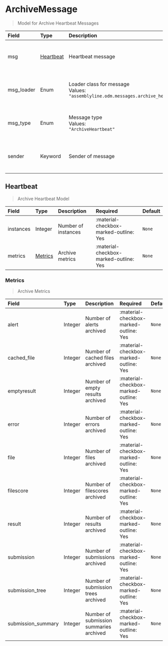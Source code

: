 [comment]: # (AUTOGENERATED MARKDOWN CONTENT. UPDATES TO ODM DOCUMENTATION SHOULD BE DONE THROUGH ASSEMBLYLINE-BASE REPO!)
# ArchiveMessage
> Model for Archive Heartbeat Messages

| Field | Type | Description | Required | Default |
| :--- | :--- | :--- | :--- | :--- |
| msg | [Heartbeat](/assemblyline4_docs/odm/messages/archive_heartbeat/#heartbeat) | Heartbeat message | :material-checkbox-marked-outline: Yes | `None` |
| msg_loader | Enum | Loader class for message<br>Values:<br>`"assemblyline.odm.messages.archive_heartbeat.ArchiveMessage"` | :material-checkbox-marked-outline: Yes | `assemblyline.odm.messages.archive_heartbeat.ArchiveMessage` |
| msg_type | Enum | Message type<br>Values:<br>`"ArchiveHeartbeat"` | :material-checkbox-marked-outline: Yes | `ArchiveHeartbeat` |
| sender | Keyword | Sender of message | :material-checkbox-marked-outline: Yes | `None` |


[comment]: # (AUTOGENERATED MARKDOWN CONTENT. UPDATES TO ODM DOCUMENTATION SHOULD BE DONE THROUGH ASSEMBLYLINE-BASE REPO!)
## Heartbeat
> Archive Heartbeat Model

| Field | Type | Description | Required | Default |
| :--- | :--- | :--- | :--- | :--- |
| instances | Integer | Number of instances | :material-checkbox-marked-outline: Yes | `None` |
| metrics | [Metrics](/assemblyline4_docs/odm/messages/archive_heartbeat/#metrics) | Archive metrics | :material-checkbox-marked-outline: Yes | `None` |


[comment]: # (AUTOGENERATED MARKDOWN CONTENT. UPDATES TO ODM DOCUMENTATION SHOULD BE DONE THROUGH ASSEMBLYLINE-BASE REPO!)
### Metrics
> Archive Metrics

| Field | Type | Description | Required | Default |
| :--- | :--- | :--- | :--- | :--- |
| alert | Integer | Number of alerts archived | :material-checkbox-marked-outline: Yes | `None` |
| cached_file | Integer | Number of cached files archived | :material-checkbox-marked-outline: Yes | `None` |
| emptyresult | Integer | Number of empty results archived | :material-checkbox-marked-outline: Yes | `None` |
| error | Integer | Number of errors archived | :material-checkbox-marked-outline: Yes | `None` |
| file | Integer | Number of files archived | :material-checkbox-marked-outline: Yes | `None` |
| filescore | Integer | Number of filescores archived | :material-checkbox-marked-outline: Yes | `None` |
| result | Integer | Number of results archived | :material-checkbox-marked-outline: Yes | `None` |
| submission | Integer | Number of submissions archived | :material-checkbox-marked-outline: Yes | `None` |
| submission_tree | Integer | Number of submission trees archived | :material-checkbox-marked-outline: Yes | `None` |
| submission_summary | Integer | Number of submission summaries archived | :material-checkbox-marked-outline: Yes | `None` |



